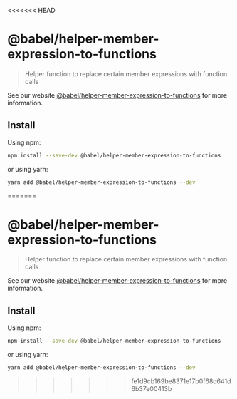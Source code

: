 <<<<<<< HEAD
# @babel/helper-member-expression-to-functions

> Helper function to replace certain member expressions with function calls

See our website [@babel/helper-member-expression-to-functions](https://babeljs.io/docs/en/next/babel-helper-member-expression-to-functions.html) for more information.

## Install

Using npm:

```sh
npm install --save-dev @babel/helper-member-expression-to-functions
```

or using yarn:

```sh
yarn add @babel/helper-member-expression-to-functions --dev
```
=======
# @babel/helper-member-expression-to-functions

> Helper function to replace certain member expressions with function calls

See our website [@babel/helper-member-expression-to-functions](https://babeljs.io/docs/en/next/babel-helper-member-expression-to-functions.html) for more information.

## Install

Using npm:

```sh
npm install --save-dev @babel/helper-member-expression-to-functions
```

or using yarn:

```sh
yarn add @babel/helper-member-expression-to-functions --dev
```
>>>>>>> fe1d9cb169be8371e17b0f68d641d6b37e00413b
